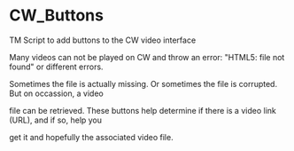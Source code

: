 # CW_Buttons
TM Script to add buttons to the CW video interface

Many videos can not be played on CW and throw an error: "HTML5: file not found" or different errors.

Sometimes the file is actually missing. Or sometimes the file is corrupted. But on occassion, a video

file can be retrieved. These buttons help determine if there is a video link (URL), and if so, help you 

get it and hopefully the associated video file.
